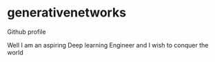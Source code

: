 # generativenetworks
Github profile 

Well I am an aspiring Deep learning Engineer and I wish to conquer the world
